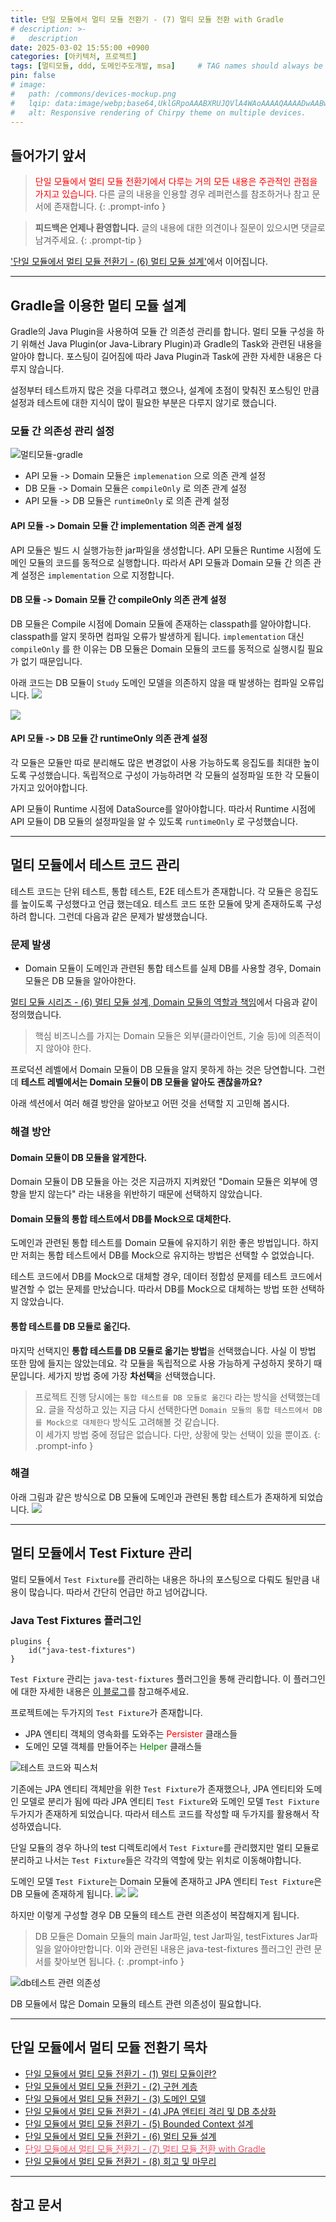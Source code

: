 ```yaml
---
title: 단일 모듈에서 멀티 모듈 전환기 - (7) 멀티 모듈 전환 with Gradle
# description: >-
#   description
date: 2025-03-02 15:55:00 +0900
categories: [아키텍처, 프로젝트]
tags: [멀티모듈, ddd, 도메인주도개발, msa]     # TAG names should always be lowercase
pin: false
# image:
#   path: /commons/devices-mockup.png
#   lqip: data:image/webp;base64,UklGRpoAAABXRUJQVlA4WAoAAAAQAAAADwAABwAAQUxQSDIAAAARL0AmbZurmr57yyIiqE8oiG0bejIYEQTgqiDA9vqnsUSI6H+oAERp2HZ65qP/VIAWAFZQOCBCAAAA8AEAnQEqEAAIAAVAfCWkAALp8sF8rgRgAP7o9FDvMCkMde9PK7euH5M1m6VWoDXf2FkP3BqV0ZYbO6NA/VFIAAAA
#   alt: Responsive rendering of Chirpy theme on multiple devices.
---
```

## 들어가기 앞서

><span style='color:red'>단일 모듈에서 멀티 모듈 전환기에서 다루는 거의 모든 내용은 주관적인 관점을 가지고 있습니다.</span> 다른 글의 내용을 인용할 경우 레퍼런스를 참조하거나 참고 문서에 존재합니다.
>{: .prompt-info }

>**피드백은 언제나 환영합니다.** 글의 내용에 대한 의견이나 질문이 있으시면 댓글로 남겨주세요.
{: .prompt-tip }

<a target='_blank' href='/posts/single-to-multi-module-(6)'>'단일 모듈에서 멀티 모듈 전환기 - (6) 멀티 모듈 설계'</a>에서 이어집니다.

---
## **Gradle을 이용한 멀티 모듈 설계**

Gradle의 Java Plugin을 사용하여 모듈 간 의존성 관리를 합니다. 멀티 모듈 구성을 하기 위해선 Java Plugin(or Java-Library Plugin)과 Gradle의 Task와 관련된 내용을 알아야 합니다. 포스팅이 길어짐에 따라 Java Plugin과 Task에 관한 자세한 내용은 다루지 않습니다.

설정부터 테스트까지 많은 것을 다루려고 했으나, 설계에 초점이 맞춰진 포스팅인 만큼 설정과 테스트에 대한 지식이 많이 필요한 부분은 다루지 않기로 했습니다.
### 모듈 간 의존성 관리 설정
![멀티모듈-gradle](https://raw.githubusercontent.com/dh0304/ImageRepo/master/uPic/%E1%84%86%E1%85%A5%E1%86%AF%E1%84%90%E1%85%B5%E1%84%86%E1%85%A9%E1%84%83%E1%85%B2%E1%86%AF-gradle.svg)

- API 모듈 -> Domain 모듈은 `implemenation` 으로 의존 관계 설정
- DB 모듈 -> Domain 모듈은 `compileOnly` 로 의존 관계 설정
- API 모듈 -> DB 모듈은 `runtimeOnly` 로 의존 관계 설정

#### API 모듈 -> Domain 모듈 간 implementation 의존 관계 설정

API 모듈은 빌드 시 실행가능한 jar파일을 생성합니다. API 모듈은 Runtime 시점에 도메인 모듈의 코드를 동적으로 실행합니다. 따라서 API 모듈과 Domain 모듈 간 의존 관계 설정은 `implementation` 으로 지정합니다.

#### DB 모듈 -> Domain 모듈 간 compileOnly 의존 관계 설정

DB 모듈은 Compile 시점에 Domain 모듈에 존재하는 classpath를 알아야합니다. classpath를 알지 못하면 컴파일 오류가 발생하게 됩니다. `implementation` 대신 `compileOnly` 를 한 이유는 DB 모듈은 Domain 모듈의 코드를 동적으로 실행시킬 필요가 없기 때문입니다.

아래 코드는 DB 모듈이 `Study` 도메인 모델을 의존하지 않을 때 발생하는 컴파일 오류입니다.
![](https://raw.githubusercontent.com/dh0304/ImageRepo/master/uPic/f9o7Cno.png)

![](https://raw.githubusercontent.com/dh0304/ImageRepo/master/uPic/P7q3Nef.png)

#### API 모듈 -> DB 모듈 간 runtimeOnly 의존 관계 설정
각 모듈은 모듈만 따로 분리해도 많은 변경없이 사용 가능하도록 응집도를 최대한 높이도록 구성했습니다. 독립적으로 구성이 가능하려면 각 모듈의 설정파일 또한 각 모듈이 가지고 있어야합니다. 

API 모듈이 Runtime 시점에 DataSource를 알아야합니다. 따라서 Runtime 시점에 API 모듈이 DB 모듈의 설정파일을 알 수 있도록 `runtimeOnly` 로 구성했습니다.

---
## **멀티 모듈에서 테스트 코드 관리**

테스트 코드는 단위 테스트, 통합 테스트, E2E 테스트가 존재합니다. 각 모듈은 응집도를 높이도록 구성했다고 언급 했는데요. 테스트 코드 또한 모듈에 맞게 존재하도록 구성하려 합니다. 그런데 다음과 같은 문제가 발생했습니다.

### 문제 발생
- Domain 모듈이 도메인과 관련된 통합 테스트를 실제 DB를 사용할 경우, Domain 모듈은 DB 모듈을 알아야한다.

<a target='_blank' href='/posts/single-to-multi-module-(6)#domain-모듈의-역할과-책임'>멀티 모듈 시리즈 - (6) 멀티 모듈 설계, Domain 모듈의 역할과 책임</a>에서 다음과 같이 정의했습니다.
> 핵심 비즈니스를 가지는 Domain 모듈은 외부(클라이언트, 기술 등)에 의존적이지 않아야 한다.  

프로덕션 레벨에서 Domain 모듈이 DB 모듈을 알지 못하게 하는 것은 당연합니다. 그런데 **테스트 레벨에서는 Domain 모듈이 DB 모듈을 알아도 괜찮을까요?**

아래 섹션에서 여러 해결 방안을 알아보고 어떤 것을 선택할 지 고민해 봅시다.

### 해결 방안
#### Domain 모듈이 DB 모듈을 알게한다.
Domain 모듈이 DB 모듈을 아는 것은 지금까지 지켜왔던 "Domain 모듈은 외부에 영향을 받지 않는다" 라는 내용을 위반하기 때문에 선택하지 않았습니다.

#### Domain 모듈의 통합 테스트에서 DB를 Mock으로 대체한다.
도메인과 관련된 통합 테스트를 Domain 모듈에 유지하기 위한 좋은 방법입니다. 하지만 저희는 통합 테스트에서 DB를 Mock으로 유지하는 방법은 선택할 수 없었습니다.

테스트 코드에서 DB를 Mock으로 대체할 경우, 데이터 정합성 문제를 테스트 코드에서 발견할 수 없는 문제를 만났습니다. 따라서 DB를 Mock으로 대체하는 방법 또한 선택하지 않았습니다.

#### 통합 테스트를 DB 모듈로 옮긴다.
마지막 선택지인 **통합 테스트를 DB 모듈로 옮기는 방법**을 선택했습니다. 사실 이 방법 또한 맘에 들지는 않았는데요. 각 모듈을 독립적으로 사용 가능하게 구성하지 못하기 때문입니다. 세가지 방법 중에 가장 **차선택**을 선택했습니다.

> 프로젝트 진행 당시에는 `통합 테스트를 DB 모듈로 옮긴다` 라는 방식을 선택했는데요. 글을 작성하고 있는 지금 다시 선택한다면 `Domain 모듈의 통합 테스트에서 DB를 Mock으로 대체한다` 방식도 고려해볼 것 같습니다.<br>
> 이 세가지 방법 중에 정답은 없습니다. 다만, 상황에 맞는 선택이 있을 뿐이죠.
{: .prompt-info }

### 해결
아래 그림과 같은 방식으로 DB 모듈에 도메인과 관련된 통합 테스트가 존재하게 되었습니다.
![](https://raw.githubusercontent.com/dh0304/ImageRepo/master/uPic/XPeXuUE.png)

---
## **멀티 모듈에서 Test Fixture 관리**

멀티 모듈에서 `Test Fixture`를 관리하는 내용은 하나의 포스팅으로 다뤄도 될만큼 내용이 많습니다. 따라서 간단히 언급만 하고 넘어갑니다.

### Java Test Fixtures 플러그인 
```
plugins {  
    id("java-test-fixtures")  
}
```

`Test Fixture` 관리는 `java-test-fixtures` 플러그인을 통해 관리합니다. 이 플러그인에 대한 자세한 내용은 [이 블로그](https://toss.tech/article/how-to-manage-test-dependency-in-gradle)를 참고해주세요.

프로젝트에는 두가지의 `Test Fixture`가 존재합니다.
- JPA 엔티티 객체의 영속화를 도와주는 <span style='color:red'>Persister</span> 클래스들
- 도메인 모델 객체를 만들어주는 <span style='color:green'>Helper</span> 클래스들

![테스트 코드와 픽스처](https://raw.githubusercontent.com/dh0304/ImageRepo/master/uPic/%E1%84%90%E1%85%A6%E1%84%89%E1%85%B3%E1%84%90%E1%85%B3%20%E1%84%8F%E1%85%A9%E1%84%83%E1%85%B3%E1%84%8B%E1%85%AA%20%E1%84%91%E1%85%B5%E1%86%A8%E1%84%89%E1%85%B3%E1%84%8E%E1%85%A5.svg)

기존에는 JPA 엔티티 객체만을 위한 `Test Fixture`가 존재했으나, JPA 엔티티와 도메인 모델로 분리가 됨에 따라 JPA 엔티티 `Test Fixture`와 도메인 모델 `Test Fixture` 두가지가 존재하게 되었습니다. 따라서 테스트 코드를 작성할 때 두가지를 활용해서 작성하였습니다.

단일 모듈의 경우 하나의 test 디렉토리에서 `Test Fixture`를 관리했지만 멀티 모듈로 분리하고 나서는 `Test Fixture`들은 각각의 역할에 맞는 위치로 이동해야합니다.

도메인 모델 `Test Fixture`는 Domain 모듈에 존재하고 JPA 엔티티 `Test Fixture`은 DB 모듈에 존재하게 됩니다.
![](https://i.imgur.com/KbjR2Ys.png)
![](https://i.imgur.com/liUuQs2.png)

하지만 이렇게 구성할 경우 DB 모듈의 테스트 관련 의존성이 복잡해지게 됩니다. 
> DB 모듈은 Domain 모듈의 main Jar파일, test Jar파일, testFixtures Jar파일을 알아야만합니다. 이와 관련된 내용은 java-test-fixtures 플러그인 관련 문서를 찾아보면 됩니다.
{: .prompt-info }

![db테스트 관련 의존성](https://raw.githubusercontent.com/dh0304/ImageRepo/master/uPic/db%E1%84%90%E1%85%A6%E1%84%89%E1%85%B3%E1%84%90%E1%85%B3%20%E1%84%80%E1%85%AA%E1%86%AB%E1%84%85%E1%85%A7%E1%86%AB%20%E1%84%8B%E1%85%B4%E1%84%8C%E1%85%A9%E1%86%AB%E1%84%89%E1%85%A5%E1%86%BC.svg)

DB 모듈에서 많은 Domain 모듈의 테스트 관련 의존성이 필요합니다.

---
## **단일 모듈에서 멀티 모듈 전환기 목차**

- <a target='_blank' href='/posts/single-to-multi-module-(1)'>단일 모듈에서 멀티 모듈 전환기 - (1) 멀티 모듈이란?</a>
- <a target='_blank' href='/posts/single-to-multi-module-(2)'>단일 모듈에서 멀티 모듈 전환기 - (2) 구현 계층</a>
- <a target='_blank' href='/posts/single-to-multi-module-(3)'>단일 모듈에서 멀티 모듈 전환기 - (3) 도메인 모델</a>
- <a target='_blank' href='/posts/single-to-multi-module-(4)'>단일 모듈에서 멀티 모듈 전환기 - (4) JPA 엔티티 격리 및 DB 추상화</a>
- <a target='_blank' href='/posts/single-to-multi-module-(5)'>단일 모듈에서 멀티 모듈 전환기 - (5) Bounded Context 설계</a>
- <a target='_blank' href='/posts/single-to-multi-module-(6)'>단일 모듈에서 멀티 모듈 전환기 - (6) 멀티 모듈 설계</a>
- <a target='_blank' href='/posts/single-to-multi-module-(7)'><span style='color: #ef5369'>단일 모듈에서 멀티 모듈 전환기 - (7) 멀티 모듈 전환 with Gradle</span></a>
- <a target='_blank' href='/posts/single-to-multi-module-(8)'>단일 모듈에서 멀티 모듈 전환기 - (8) 회고 및 마무리</a>

---
## **참고 문서**
